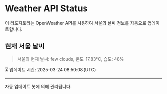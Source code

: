 
# Weather API Status

이 리포지토리는 OpenWeather API를 사용하여 서울의 날씨 정보를 자동으로 업데이트합니다.

## 현재 서울 날씨
> 서울의 현재 날씨: few clouds, 온도: 17.83°C, 습도: 48%

⏳ 업데이트 시간: 2025-03-24 08:50:08 (UTC)

---
자동 업데이트 봇에 의해 관리됩니다.
